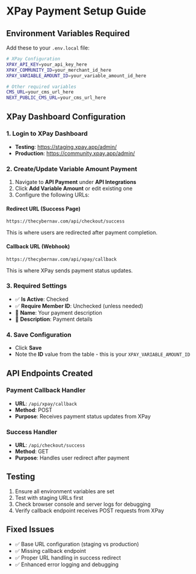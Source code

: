 # XPay Payment Setup Guide

## Environment Variables Required

Add these to your `.env.local` file:

```bash
# XPay Configuration
XPAY_API_KEY=your_api_key_here
XPAY_COMMUNITY_ID=your_merchant_id_here
XPAY_VARIABLE_AMOUNT_ID=your_variable_amount_id_here

# Other required variables
CMS_URL=your_cms_url_here
NEXT_PUBLIC_CMS_URL=your_cms_url_here
```

## XPay Dashboard Configuration

### 1. Login to XPay Dashboard
- **Testing**: https://staging.xpay.app/admin/
- **Production**: https://community.xpay.app/admin/

### 2. Create/Update Variable Amount Payment

1. Navigate to **API Payment** under **API Integrations**
2. Click **Add Variable Amount** or edit existing one
3. Configure the following URLs:

#### Redirect URL (Success Page)
```
https://thecybernav.com/api/checkout/success
```
This is where users are redirected after payment completion.

#### Callback URL (Webhook)
```
https://thecybernav.com/api/xpay/callback
```
This is where XPay sends payment status updates.

### 3. Required Settings
- ✅ **Is Active**: Checked
- ✅ **Require Member ID**: Unchecked (unless needed)
- 📝 **Name**: Your payment description
- 📝 **Description**: Payment details

### 4. Save Configuration
- Click **Save**
- Note the **ID** value from the table - this is your `XPAY_VARIABLE_AMOUNT_ID`

## API Endpoints Created

### Payment Callback Handler
- **URL**: `/api/xpay/callback`
- **Method**: POST
- **Purpose**: Receives payment status updates from XPay

### Success Handler
- **URL**: `/api/checkout/success`  
- **Method**: GET
- **Purpose**: Handles user redirect after payment

## Testing

1. Ensure all environment variables are set
2. Test with staging URLs first
3. Check browser console and server logs for debugging
4. Verify callback endpoint receives POST requests from XPay

## Fixed Issues

- ✅ Base URL configuration (staging vs production)
- ✅ Missing callback endpoint
- ✅ Proper URL handling in success redirect
- ✅ Enhanced error logging and debugging

